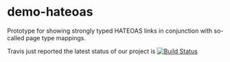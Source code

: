 # demo-hateoas
Prototype for showing strongly typed HATEOAS links in conjunction with
so-called page type mappings.

Travis just reported the latest status of our project is 
[![Build Status](https://travis-ci.org/mle-enso/demo-hateoas.svg?branch=master)](https://travis-ci.org/mle-enso/demo-hateoas)